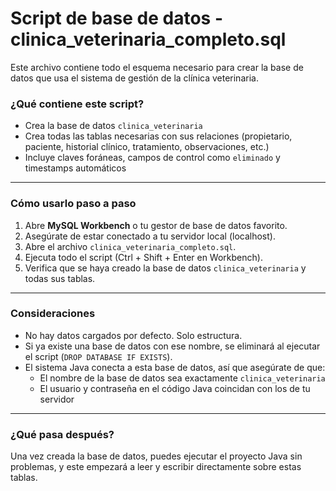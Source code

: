 # Script de base de datos - clinica_veterinaria_completo.sql

Este archivo contiene todo el esquema necesario para crear la base de datos que usa el sistema de gestión de la clínica veterinaria.

### ¿Qué contiene este script?

- Crea la base de datos `clinica_veterinaria`
- Crea todas las tablas necesarias con sus relaciones (propietario, paciente, historial clínico, tratamiento, observaciones, etc.)
- Incluye claves foráneas, campos de control como `eliminado` y timestamps automáticos

---

### Cómo usarlo paso a paso

1. Abre **MySQL Workbench** o tu gestor de base de datos favorito.
2. Asegúrate de estar conectado a tu servidor local (localhost).
3. Abre el archivo `clinica_veterinaria_completo.sql`.
4. Ejecuta todo el script (Ctrl + Shift + Enter en Workbench).
5. Verifica que se haya creado la base de datos `clinica_veterinaria` y todas sus tablas.

---

### Consideraciones

- No hay datos cargados por defecto. Solo estructura.
- Si ya existe una base de datos con ese nombre, se eliminará al ejecutar el script (`DROP DATABASE IF EXISTS`).
- El sistema Java conecta a esta base de datos, así que asegúrate de que:
  - El nombre de la base de datos sea exactamente `clinica_veterinaria`
  - El usuario y contraseña en el código Java coincidan con los de tu servidor

---

### ¿Qué pasa después?

Una vez creada la base de datos, puedes ejecutar el proyecto Java sin problemas, y este empezará a leer y escribir directamente sobre estas tablas.
